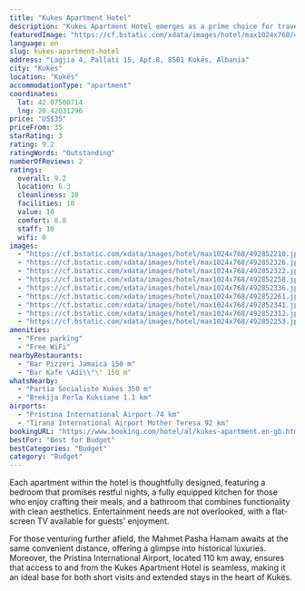 ```yaml
---
title: "Kukes Apartment Hotel"
description: "Kukes Apartment Hotel emerges as a prime choice for travelers seeking comfort and convenience in Kukës."
featuredImage: "https://cf.bstatic.com/xdata/images/hotel/max1024x768/492852210.jpg?k=0a0c3ef4bf5604477183c8077c8b8bc2fb450cbdd12d35dcd7c191b5f937434a&o=&hp=1"
language: en
slug: kukes-apartment-hotel
address: "Lagjia 4, Pallati 15, Apt.8, 8501 Kukës, Albania"
city: "Kukës"
location: "Kukës"
accommodationType: "apartment"
coordinates:
  lat: 42.07500714
  lng: 20.42031296
price: "US$35"
priceFrom: 35
starRating: 3
rating: 9.2
ratingWords: "Outstanding"
numberOfReviews: 2
ratings:
  overall: 9.2
  location: 6.3
  cleanliness: 10
  facilities: 10
  value: 10
  comfort: 8.8
  staff: 10
  wifi: 0
images:
  - "https://cf.bstatic.com/xdata/images/hotel/max1024x768/492852210.jpg?k=0a0c3ef4bf5604477183c8077c8b8bc2fb450cbdd12d35dcd7c191b5f937434a&o=&hp=1"
  - "https://cf.bstatic.com/xdata/images/hotel/max1024x768/492852326.jpg?k=4d60e421688adc09e92402eabfec4c4019e49b9496bf4997dd775121657784fb&o=&hp=1"
  - "https://cf.bstatic.com/xdata/images/hotel/max1024x768/492852322.jpg?k=862920e31bcc62425ec7bf0797e0eb79e8af6a9adc298c4adb62632c788d04c0&o=&hp=1"
  - "https://cf.bstatic.com/xdata/images/hotel/max1024x768/492852258.jpg?k=3cd04cc6c5d8b3cb1a76e905a43e01614bbcad77e4893e5e757b2e89e6b1c357&o=&hp=1"
  - "https://cf.bstatic.com/xdata/images/hotel/max1024x768/492852336.jpg?k=e1a4bfc5ef656a54eb4147749cdfd0b8fd1ed8d0b6c222e99b6d0a9020bed727&o=&hp=1"
  - "https://cf.bstatic.com/xdata/images/hotel/max1024x768/492852261.jpg?k=796540d85d0802645c247d6b4361d11132f8d78a8a3ba87c42608d5bd225b760&o=&hp=1"
  - "https://cf.bstatic.com/xdata/images/hotel/max1024x768/492852341.jpg?k=b79cceef43622a492a25d87fa41281aeaaf60e79cee9aafbf044aee542ebd362&o=&hp=1"
  - "https://cf.bstatic.com/xdata/images/hotel/max1024x768/492852312.jpg?k=c769dc403726ac90ce7b2bc07f1cd27c5a22f00ef0f190c5b1c7d92e3031bee6&o=&hp=1"
  - "https://cf.bstatic.com/xdata/images/hotel/max1024x768/492852253.jpg?k=24c87dfcf7ea456bc66ce634dfc8578a641499d2615acd2ae8ff92b41afa0338&o=&hp=1"
amenities:
  - "Free parking"
  - "Free WiFi"
nearbyRestaurants:
  - "Bar Pizzeri Jamaica 150 m"
  - "Bar Kafe \Adi\\"\" 150 m"
whatsNearby:
  - "Partia Socialiste Kukes 350 m"
  - "Brekija Perla Kuksiane 1.1 km"
airports:
  - "Pristina International Airport 74 km"
  - "Tirana International Airport Mother Teresa 92 km"
bookingURL: "https://www.booking.com/hotel/al/kukes-apartment.en-gb.html?aid=8035640"
bestFor: "Best for Budget"
bestCategories: "Budget"
category: "Budget"
---
```


Each apartment within the hotel is thoughtfully designed, featuring a bedroom that promises restful nights, a fully equipped kitchen for those who enjoy crafting their meals, and a bathroom that combines functionality with clean aesthetics. Entertainment needs are not overlooked, with a flat-screen TV available for guests' enjoyment.

For those venturing further afield, the Mahmet Pasha Hamam awaits at the same convenient distance, offering a glimpse into historical luxuries. Moreover, the Pristina International Airport, located 110 km away, ensures that access to and from the Kukes Apartment Hotel is seamless, making it an ideal base for both short visits and extended stays in the heart of Kukës.